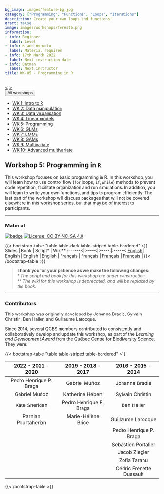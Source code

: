 ```yaml
---
bg_image: images/feature-bg.jpg
category: ["Programming", "Functions", "Loops", "Iterations"]
description: Create your own loops and functions!
draft: false
image: images/workshops/forest6.png
information:
- info: Beginner
  label: Level
- info: R and RStudio
  label: Material required
- info: 17th March 2022
  label: Next instruction date
- info: Batman
  label: Next instructor
title: WK-05 - Programming in R
---
```

<div class="btn-group" role="group" aria-label="...">
  <a href="https://qcbsrworkshops.github.io/workshops/r-workshop-04/" button type="button" class="btn btn-default"><</button></a>
  <a href="https://qcbsrworkshops.github.io/workshops/r-workshop-06/"button type="button" class="btn btn-default">></button></a>

  <div class="btn-group" role="group">
    <button type="button" class="btn btn-default dropdown-toggle" data-toggle="dropdown" aria-haspopup="true" aria-expanded="false">
      All workshops
      <span class="caret"></span>
    </button>
    <ul class="dropdown-menu">
      <li><a href="https://qcbsrworkshops.github.io/workshops/r-workshop-01/">WK 1: Intro to R</a></li>
      <li><a href="https://qcbsrworkshops.github.io/workshops/r-workshop-02/">WK 2: Data manipulation</a></li>
      <li><a href="https://qcbsrworkshops.github.io/workshops/r-workshop-03/">WK 3: Data visualisation</a></li>
      <li><a href="https://qcbsrworkshops.github.io/workshops/r-workshop-04/">WK 4: Linear models</a></li>
      <li><a href="https://qcbsrworkshops.github.io/workshops/r-workshop-05/">WK 5: Programming</a></li>
      <li><a href="https://qcbsrworkshops.github.io/workshops/r-workshop-06/">WK 6: GLMs</a></li>
      <li><a href="https://qcbsrworkshops.github.io/workshops/r-workshop-07/">WK 7: LMMs</a></li>
      <li><a href="https://qcbsrworkshops.github.io/workshops/r-workshop-08/">WK 8: GAMs</a></li>
      <li><a href="https://qcbsrworkshops.github.io/workshops/r-workshop-09/">WK 9: Multivariate</a></li>
      <li><a href="https://qcbsrworkshops.github.io/workshops/r-workshop-10/">WK 10: Advanced multivariate</a></li>
    </ul>
  </div>
</div>


## Workshop 5: Programming in `R`

This workshop focuses on basic programming in R. In this workshop, you will learn how to use control flow (`for` loops, `if`, `while`) methods to prevent code repetition, facilitate organization and run simulations. In addition, you will learn to write your own functions, and tips to program efficiently. The last part of the workshop will discuss packages that will not be covered elsewhere in this workshop series, but that may be of interest to participants.

----

### Material

[![badge](https://img.shields.io/static/v1?style=flat&label=Workshop&message=05&color=blue&logo=github)](https://github.com/QCBSRworkshops/workshop05) [![License: CC BY-NC-SA 4.0](https://img.shields.io/badge/License-CC%20BY--NC--SA%204.0-orange.svg)](https://creativecommons.org/licenses/by-nc-sa/4.0/)

{{< bootstrap-table "table table-dark table-striped table-bordered" >}}
 Slides | Book | Script* | Wiki** 
:-------:|:-----:|:-----:|:------: 
<a href="https://qcbsrworkshops.github.io/workshop05/pres-en/workshop05-pres-en.html" button type="button" class="btn btn-default">English</button></a> | <a href="https://qcbsrworkshops.github.io/workshop05/book-en/index.html" button type="button" class="btn btn-default">English</button></a> | <a href="https://qcbsrworkshops.github.io/workshop05/book-en/workshop05-script-en.R" button type="button" class="btn btn-default">English</button></a> | <a href="https://wiki.qcbs.ca/r_workshop5" button type="button" class="btn btn-default">English</button></a> |
<a href="https://qcbsrworkshops.github.io/workshop05/pres-fr/workshop05-pres-fr.html" button type="button" class="btn btn-default">Français</button></a> | <a href="https://qcbsrworkshops.github.io/workshop05/book-fr/index.html" button type="button" class="btn btn-default">Français</button></a> | <a href="https://qcbsrworkshops.github.io/workshop05/book-fr/workshop05-script-fr.R" button type="button" class="btn btn-default">Français</button></a> | <a href="https://wiki.qcbs.ca/r_atelier5" button type="button" class="btn btn-default">Français</button></a> |
{{< /bootstrap-table >}}


> **Thank you for your patience as we make the following changes:**  
> \* *The script and book for this workshop are under construction.* <br>
> \*\* *The wiki for this workshop is deprecated, and will be replaced by the book.*

----

### Contributors 

This workshop was originally developed by Johanna Bradie, Sylvain Christin, Ben Haller, and Guillaume Larocque.

Since 2014, several QCBS members contributed to consistently and collaboratively develop and update this workshop, as part of the *Learning and Development Award* from the Québec Centre for Biodiversity Science. They were:

{{< bootstrap-table "table table-striped table-bordered" >}}

|      2022 - 2021 - 2020     |      2019 - 2018 - 2017     |      2016 - 2015 - 2014      |
|:---------------------------:|:---------------------------:|:----------------------------:|
| Pedro Henrique P. Braga  | Gabriel Muñoz | Johanna Bradie |
| Gabriel Muñoz  | Katherine Hébert  | Sylvain Christin |
| Kate Sheridan  | Pedro Henrique P. Braga | Ben Haller |
| Parnian Pourtaherian  | Marie-Hélène Brice | Guillaume Larocque |
|   |  | Pedro Henrique P. Braga |
|   |  | Sebastien Portalier |
|   |  | Jacob Ziegler |
|   |  | Zofia Taranu |
|   |  | Cédric Frenette Dussault |

{{< /bootstrap-table >}}
